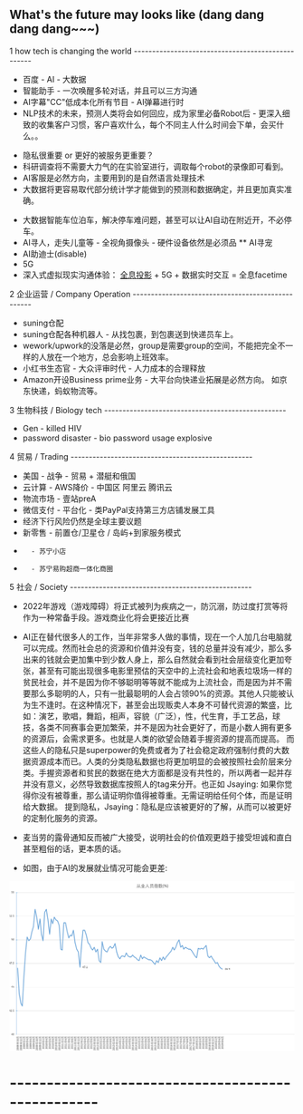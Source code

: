 ## What's the future may looks like (dang dang dang dang~~~)

1 how tech is changing the world --------------------------------------------------
* 百度 - AI - 大数据
* 智能助手 - 一次唤醒多轮对话，并且可以三方沟通
* AI字幕"CC"低成本化所有节目 - AI弹幕进行时
* NLP技术的未来，预测人类将会如何回应，成为家里必备Robot后 - 更深入细致的收集客户习惯，客户喜欢什么，每个不同主人什么时间会下单，会买什么。。
 - 隐私很重要 or 更好的被服务更重要？ 
 - 科研调查将不需要大力气的在实验室进行，调取每个robot的录像即可看到。
 - AI客服是必然方向，主要用到的是自然语言处理技术
 - 大数据将更容易取代部分统计学才能做到的预测和数据确定，并且更加真实准确。
* 大数据智能车位泊车，解决停车难问题，甚至可以让AI自动在附近开，不必停车。
* AI寻人，走失儿童等 - 全视角摄像头 - 硬件设备依然是必须品
** AI寻宠
* AI助迪士(disable)
* 5G
* 深入式虚拟现实沟通体验： [全息投影](https://s.taobao.com/search?q=360%E5%BA%A6%E5%B9%BB%E5%BD%B1%E6%88%90%E5%83%8F+%E5%AE%9E%E6%97%B6%E9%80%9A%E8%AE%AF&imgfile=&js=1&stats_click=search_radio_all%3A1&initiative_id=staobaoz_20190708&ie=utf8) + 5G + 数据实时交互 = 全息facetime




2 企业运营 / Company Operation --------------------------------------------------
* suning仓配
* suning仓配各种机器人 - 从找包裹，到包裹送到快递员车上。
* wework/upwork的没落是必然，group是需要group的空间，不能把完全不一样的人放在一个地方，总会影响上班效率。
* 小红书生态官 - 大众评审时代 - 人力成本的合理释放
* Amazon开设Business prime业务 - 大平台向快递业拓展是必然方向。 如京东快递，蚂蚁物流等。



3 生物科技 / Biology tech  --------------------------------------------------
* Gen - killed HIV
* password disaster - bio password usage explosive



4 贸易 / Trading  --------------------------------------------------
* 美国 - 战争 - 贸易 + 潜艇和俄国
* 云计算 - AWS降价 - 中国区 阿里云 腾讯云
* 物流市场 - 壹站preA
* 微信支付 - 平台化 - 类PayPal支持第三方店铺发展工具
* 经济下行风险仍然是全球主要议题
* 新零售 - 前置仓/卫星仓 / 岛屿+到家服务模式
*       - 苏宁小店  
*       - 苏宁易购超商一体化商圈

5 社会 / Society --------------------------------------------------
* 2022年游戏（游戏障碍）将正式被列为疾病之一，防沉溺，防过度打赏等将作为一种常备手段。游戏商业化将会更接近比赛
* AI正在替代很多人的工作，当年非常多人做的事情，现在一个人加几台电脑就可以完成。然而社会总的资源和价值并没有变，钱的总量并没有减少，那么多出来的钱就会更加集中到少数人身上，那么自然就会看到社会层级变化更加夸张，甚至有可能出现很多电影里预估的天空中的上流社会和地表垃圾场一样的贫民社会，并不是因为你不够聪明等等就不能成为上流社会，而是因为并不需要那么多聪明的人，只有一批最聪明的人会占领90%的资源。其他人只能被认为生不逢时。在这种情况下，甚至会出现贩卖人本身不可替代资源的繁盛，比如：演艺，歌唱，舞蹈，相声，容貌（广泛），性，代生育，手工艺品，球技，各类不同赛事会更加繁荣，并不是因为社会更好了，而是小数人拥有更多的资源后，会需求更多。也就是人类的欲望会随着手握资源的提高而提高。
而这些人的隐私只是superpower的免费或者为了社会稳定政府强制付费的大数据资源成本而已。人类的分类隐私数据也将更加明显的会被按照社会阶层来分类。手握资源者和贫民的数据在绝大方面都是没有共性的，所以两者一起并存并没有意义，必然导致数据库按照人的tag来分开。也正如 Jsaying: 如果你觉得你没有被尊重，那么请证明你值得被尊重。无需证明给任何个体，而是证明给大数据。
提到隐私，Jsaying：隐私是应该被更好的了解，从而可以被更好的定制化服务的资源。
* 麦当劳的露骨通知反而被广大接受，说明社会的价值观更趋于接受坦诚和直白甚至粗俗的话，更本质的话。

* 如图，由于AI的发展就业情况可能会更差:
<img src="https://raw.githubusercontent.com/justinsu2019/justinsu2019.github.io/master/economics/Employee%202008-now.PNG" width="1200" align=center />



# --------------------------------------------------


#
#
#
#
#
#


